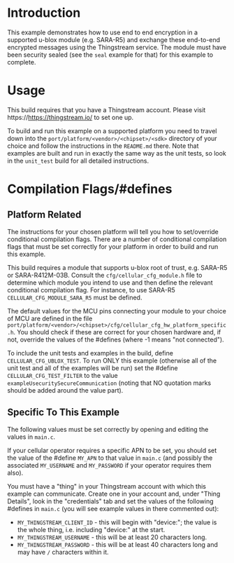 # Introduction
This example demonstrates how to use end to end encryption in a supported u-blox module (e.g. SARA-R5) and exchange these end-to-end encrypted messages using the Thingstream service.  The module must have been security sealed (see the `seal` example for that) for this example to complete.

# Usage
This build requires that you have a Thingstream account.  Please visit https://https://thingstream.io/ to set one up.

To build and run this example on a supported platform you need to travel down into the `port/platform/<vendor>/<chipset>/<sdk>` directory of your choice and follow the instructions in the `README.md` there.  Note that examples are built and run in exactly the same way as the unit tests, so look in the `unit_test` build for all detailed instructions.

# Compilation Flags/#defines

## Platform Related
The instructions for your chosen platform will tell you how to set/override conditional compilation flags.  There are a number of conditional compilation flags that must be set correctly for your platform in order to build and run this example.

This build requires a module that supports u-blox root of trust, e.g. SARA-R5 or SARA-R412M-03B.  Consult the `cfg/cellular_cfg_module.h` file to determine which module you intend to use and then define the relevant conditional compilation flag.  For instance, to use SARA-R5 `CELLULAR_CFG_MODULE_SARA_R5` must be defined.

The default values for the MCU pins connecting your module to your choice of MCU are defined in the file `port/platform/<vendor>/<chipset>/cfg/cellular_cfg_hw_platform_specific.h`.  You should check if these are correct for your chosen hardware and, if not, override the values of the #defines (where -1 means "not connected").

To include the unit tests and examples in the build, define `CELLULAR_CFG_UBLOX_TEST`.  To run ONLY this example (otherwise all of the unit test and all of the examples will be run) set the #define `CELLULAR_CFG_TEST_FILTER` to the value `exampleUsecuritySecureCommunication` (noting that NO quotation marks should be added around the value part).

## Specific To This Example
The following values must be set correctly by opening and editing the values in `main.c`.

If your cellular operator requires a specific APN to be set, you should set the value of the #define `MY_APN` to that value in `main.c` (and possibly the associated `MY_USERNAME` and `MY_PASSWORD` if your operator requires them also).

You must have a "thing" in your Thingstream account with which this example can communicate.  Create one in your account and, under "Thing Details", look in the "credentials" tab and set the values of the following #defines in `main.c` (you will see example values in there commented out):

- `MY_THINGSTREAM_CLIENT_ID` - this will begin with "device:"; the value is the whole thing, i.e. including "device:" at the start.
- `MY_THINGSTREAM_USERNAME`  - this will be at least 20 characters long.
- `MY_THINGSTREAM_PASSWORD`  - this will be at least 40 characters long and may have `/` characters within it.
